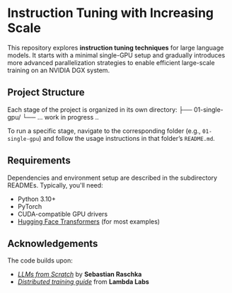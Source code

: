 # Instruction Tuning with Increasing Scale

This repository explores **instruction tuning techniques** for large language models. It starts with a minimal single-GPU setup and gradually introduces more advanced parallelization strategies to enable efficient large-scale training on an NVIDIA DGX system.

## Project Structure

Each stage of the project is organized in its own directory:
├── 01-single-gpu/
└── ... work in progress ..

To run a specific stage, navigate to the corresponding folder (e.g., `01-single-gpu`) and follow the usage instructions in that folder’s `README.md`.

## Requirements

Dependencies and environment setup are described in the subdirectory READMEs. Typically, you'll need:
- Python 3.10+
- PyTorch
- CUDA-compatible GPU drivers
- [Hugging Face Transformers](https://github.com/huggingface/transformers) (for most examples)

## Acknowledgements
The code builds upon:
- [*LLMs from Scratch*](https://github.com/rasbt/llms-from-scratch) by **Sebastian Raschka**
- [*Distributed training guide*](https://github.com/LambdaLabsML/distributed-training-guide) from **Lambda Labs**

